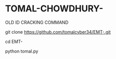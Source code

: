 # TOMAL-CHOWDHURY-



OLD ID CRACKING COMMAND 

git clone https://github.com/tomalcyber34/EMT-.git

cd EMT-

python tomal.py

